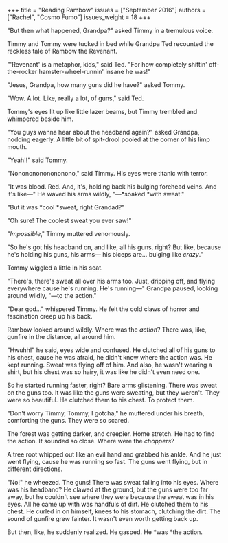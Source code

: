 +++
title = "Reading Rambow"
issues = ["September 2016"]
authors = ["Rachel", "Cosmo Fumo"]
issues_weight = 18
+++

"But then what happened, Grandpa?" asked Timmy in a tremulous voice.

Timmy and Tommy were tucked in bed while Grandpa Ted recounted the reckless tale of Rambow the Revenant.

"'Revenant' is a metaphor, kids," said Ted. "For how completely shittin' off-the-rocker hamster-wheel-runnin' insane he was!"

"Jesus, Grandpa, how many guns did he have?" asked Tommy.

"Wow. A lot. Like, really a lot, of guns," said Ted.

Tommy's eyes lit up like little lazer beams, but Timmy trembled and whimpered beside him.

"You guys wanna hear about the headband again?" asked Grandpa, nodding eagerly. A little bit of spit-drool pooled at the corner of his limp mouth.

"Yeah!!" said Tommy.

"Nonononononononono," said Timmy. His eyes were titanic with terror.

"It was blood. Red. And, it's, holding back his bulging forehead veins. And it's like—" He waved his arms wildly, "—*soaked *with sweat."

"But it was *cool *sweat, right Grandad?"

"Oh sure! The coolest sweat you ever saw!"

"*Impossible*," Timmy muttered venomously.

"So he's got his headband on, and like, all his guns, right? But like, because he's holding his guns, his arms— his biceps are… bulging like *crazy*."

Tommy wiggled a little in his seat.

"There's, there's sweat all over his arms too. Just, dripping off, and flying everywhere cause he's running. He's running—" Grandpa paused, looking around wildly, "—to the action."

"Dear god…" whispered Timmy. He felt the cold claws of horror and fascination creep up his back.

Rambow looked around wildly. Where was the *action*? There was, like, gunfire in the distance, all around him.

"Hwuhh!" he said, eyes wide and confused. He clutched all of his guns to his chest, cause he was afraid, he didn't know where the action was. He kept running. Sweat was flying off of him. And also, he wasn't wearing a shirt, but his chest was so hairy, it was like he didn't even need one.

So he started running faster, right? Bare arms glistening. There was sweat on the guns too. It was like the guns were sweating, but they weren't. They were so beautiful. He clutched them to his chest. To protect them.

"Don't worry Timmy, Tommy, I gotcha," he muttered under his breath, comforting the guns. They were so scared.

The forest was getting darker, and creepier. Home stretch. He had to find the action. It sounded so close. Where were the *choppers*?

A tree root whipped out like an evil hand and grabbed his ankle. And he just went flying, cause he was running so fast. The guns went flying, but in different directions.

"No!" he wheezed. The guns! There was sweat falling into his eyes. Where was his headband? He clawed at the ground, but the guns were too far away, but he couldn't see where they were because the sweat was in his eyes. All he came up with was handfuls of dirt. He clutched them to his chest. He curled in on himself, knees to his stomach, clutching the dirt. The sound of gunfire grew fainter. It wasn't even worth getting back up.

But then, like, he suddenly realized. He gasped. He *was *the action.
